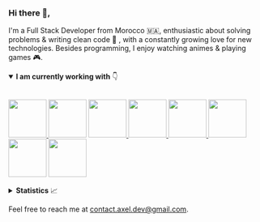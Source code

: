 ### Hi there 👋,

I'm a Full Stack Developer from Morocco 🇲🇦, enthusiastic about solving problems & writing clean code :rainbow: , with a constantly growing love for new technologies. Besides programming, I enjoy watching animes & playing games :video_game:.

<details open>
  <summary><b>I am currently working with</b> 👇</summary>

  <br>

  <a href="https://angular.io/" taget="_blank"><img src="https://i0.wp.com/stickykart.com/wp-content/uploads/2017/01/sticker900x900.png?resize=350%2C350&ssl=1" width="75" height="75" />
  <a href="https://firebase.google.com/" taget="_blank"><img src="https://firebaseopensource.com/logo-small.png" width="75" height="75" /></a>
  <a href="https://reactjs.org/" taget="_blank"><img src="https://res.cloudinary.com/practicaldev/image/fetch/s--VHkumAEb--/c_limit,f_auto,fl_progressive,q_80,w_375/https://dev-to-uploads.s3.amazonaws.com/uploads/badge/badge_image/26/react-sticker.png" width="75" height="75" />
  <a href="https://nodejs.org/en/" taget="_blank"><img src="https://res.cloudinary.com/practicaldev/image/fetch/s--JEjbOLD1--/c_limit,f_auto,fl_progressive,q_80,w_375/https://dev-to-uploads.s3.amazonaws.com/uploads/badge/badge_image/23/node-sticker.png" width="75" height="75" />
  <a href="https://www.php.net/" taget="_blank"><img src="https://devstickers.com/assets/img/pro/n72z.png" width="75" height="75" />
  <a href="https://www.python.org/" taget="_blank"><img src="https://devstickers.com/assets/img/pro/p3jo.png" width="75" height="75" />
  <a href="https://git-scm.com/" taget="_blank"><img src="https://res.cloudinary.com/practicaldev/image/fetch/s--ytlCYKyP--/c_limit,f_auto,fl_progressive,q_80,w_375/https://dev-to-uploads.s3.amazonaws.com/uploads/badge/badge_image/22/git-sticker.png" width="75" height="75" /></a>
  <a href="https://git-scm.com/" taget="_blank"><img src="https://devstickers.com/assets/img/pro/saxu.png" width="75" height="75" /></a>

</details>

<details>
  <summary><b>Statistics</b> 📈</summary>

  <div align="center">

  [![AXeL's github stats](https://github-readme-stats.vercel.app/api?username=axel-dev&count_private=true&show_icons=true&hide_border=true)](https://github.com/AXeL-dev)

  </div>
</details>

Feel free to reach me at [contact.axel.dev@gmail.com](mailto:contact.axel.dev@gmail.com).
